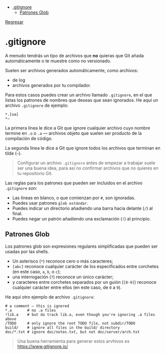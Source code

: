 - [.gitignore](#gitignore)
  - [Patrones Glob](#patrones-glob)

[Regresar](./README.md)

# .gitignore

A menudo tendrás un tipo de archivos que **no** quieras que Git añada automáticamente o te muestre como no versionado.

Suelen ser archivos generados automáticamente, como archivos:
* de log
* archivos generados por tu compilador. 

Para estos casos puedes crear un archivo llamado `.gitignore`, en el que listas los patrones de nombres que deseas que sean ignorados. He aquí un archivo `.gitignore` de ejemplo:
```
*.[oa]
*~
```
La primera línea le dice a Git que ignore cualquier archivo cuyo nombre termine en `.o` o `.a` — archivos objeto que suelen ser producto de la compilación de código. 

La segunda línea le dice a Git que ignore todos los archivos que terminan en tilde (`~`).

> Configurar un archivo `.gitignore` antes de empezar a trabajar suele ser una buena idea, para así no confirmar archivos que no quieres en tu repositorio Git.

Las reglas para los patrones que pueden ser incluidos en el archivo `.gitignore` son:
* Las líneas en blanco, o que comienzan por `#`, son ignoradas.
* Puedes usar patrones `glob estándar`.
* Puedes indicar un directorio añadiendo una barra hacia delante (`/`) al final.
* Puedes negar un patrón añadiendo una exclamación (`!`) al principio.

## Patrones Glob

Los patrones glob son expresiones regulares simplificadas que pueden ser usadas por las shells. 
* Un asterisco (`*`) reconoce cero o más caracteres; 
* `[abc]` reconoce cualquier carácter de los especificados entre corchetes (en este caso, `a`, `b`, o `c`); 
* una interrogación (`?`) reconoce un único carácter; 
* y caracteres entre corchetes separados por un guión (`[0-9]`) reconoce cualquier carácter entre ellos (en este caso, de `0` a `9`).

He aquí otro ejemplo de archivo `.gitignore`:

```
# a comment – this is ignored
*.a       # no .a files
!lib.a    # but do track lib.a, even though you're ignoring .a files above
/TODO     # only ignore the root TODO file, not subdir/TODO
build/    # ignore all files in the build/ directory
doc/*.txt # ignore doc/notes.txt, but not doc/server/arch.txt
```
> Una buena herramienta para generar estos arvhivos es https://www.gitignore.io/